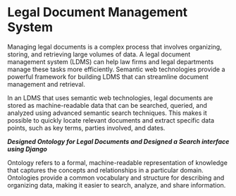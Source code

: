 # Legal Document Management System
Managing legal documents is a complex process that involves organizing, storing, and retrieving large volumes of data. 
A legal document management system (LDMS) can help law firms and legal departments manage these tasks more efficiently. 
Semantic web technologies provide a powerful framework for building LDMS that can streamline document management and retrieval.

In an LDMS that uses semantic web technologies, legal documents are stored as machine-readable data that can be searched, queried, and analyzed using advanced semantic search techniques.
This makes it possible to quickly locate relevant documents and extract specific data points, such as key terms, parties involved, and dates.

***Designed Ontology for Legal Documents and Designed a Search interface using Django***

Ontology refers to a formal, machine-readable representation of knowledge that captures the concepts and relationships in a particular domain. 
Ontologies provide a common vocabulary and structure for describing and organizing data, making it easier to search, analyze, and share information.
